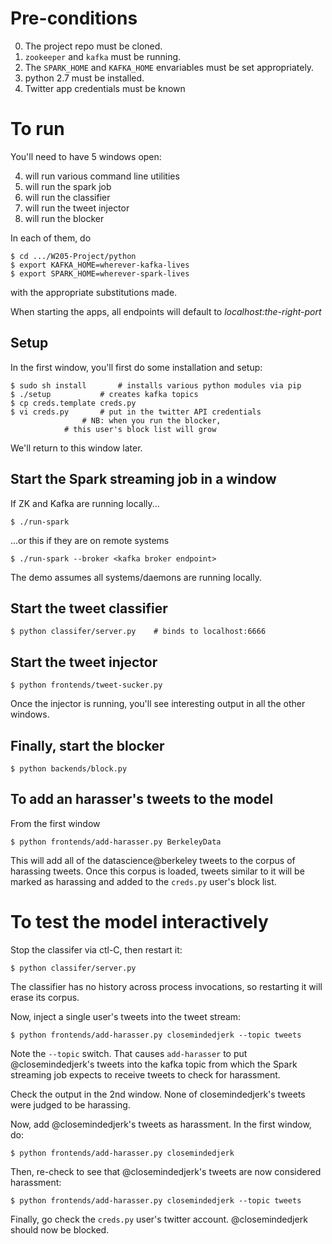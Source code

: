 # Pre-conditions

0. The project repo must be cloned.
1. `zookeeper` and `kafka` must be running.
2. The `SPARK_HOME` and `KAFKA_HOME` envariables must be set appropriately.
3. python 2.7 must be installed.
4. Twitter app credentials must be known

# To run

You'll need to have 5 windows open:

4. will run various command line utilities
2. will run the spark job
1. will run the classifier
3. will run the tweet injector
5. will run the blocker

In each of them, do

    $ cd .../W205-Project/python
    $ export KAFKA_HOME=wherever-kafka-lives
    $ export SPARK_HOME=wherever-spark-lives

with the appropriate substitutions made.

When starting the apps, all endpoints will default to *localhost:the-right-port*

## Setup

In the first window, you'll first do some installation and setup:

    $ sudo sh install		# installs various python modules via pip
    $ ./setup			# creates kafka topics
    $ cp creds.template creds.py
    $ vi creds.py		# put in the twitter API credentials
    				# NB: when you run the blocker,
				# this user's block list will grow

We'll return to this window later.

## Start the Spark streaming job in a window

If ZK and Kafka are running locally...

    $ ./run-spark

...or this if they are on remote systems

    $ ./run-spark --broker <kafka broker endpoint>

The demo assumes all systems/daemons are running locally.

## Start the tweet classifier

    $ python classifer/server.py	# binds to localhost:6666

## Start the tweet injector

    $ python frontends/tweet-sucker.py

Once the injector is running, you'll see interesting output in all the other windows.

## Finally, start the blocker

    $ python backends/block.py

## To add an harasser's tweets to the model

From the first window

    $ python frontends/add-harasser.py BerkeleyData

This will add all of the datascience@berkeley tweets to the corpus of harassing tweets.
Once this corpus is loaded, tweets similar to it will be marked as harassing
and added to the `creds.py` user's block list.

# To test the model interactively

Stop the classifer via ctl-C, then restart it:

    $ python classifer/server.py

The classifier has no history across process invocations,
so restarting it will erase its corpus.

Now, inject a single user's tweets into the tweet stream:

    $ python frontends/add-harasser.py closemindedjerk --topic tweets

Note the `--topic` switch.  That causes `add-harasser` to put @closemindedjerk's
tweets into the kafka topic from which the Spark streaming job expects to
receive tweets to check for harassment.

Check the output in the 2nd window.  None of closemindedjerk's tweets were
judged to be harassing.

Now, add @closemindedjerk's tweets as harassment.
In the first window, do:

    $ python frontends/add-harasser.py closemindedjerk

Then, re-check to see that @closemindedjerk's tweets are now considered harassment:

    $ python frontends/add-harasser.py closemindedjerk --topic tweets

Finally, go check the `creds.py` user's twitter account.
@closemindedjerk should now be blocked.
